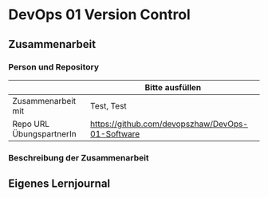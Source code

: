 # DevOps 01 Version Control

## Zusammenarbeit

### Person und Repository

| | Bitte ausfüllen |
| -------- | ------- |
| Zusammenarbeit mit | Test, Test |
| Repo URL ÜbungspartnerIn | https://github.com/devopszhaw/DevOps-01-Software |

### Beschreibung der Zusammenarbeit

## Eigenes Lernjournal